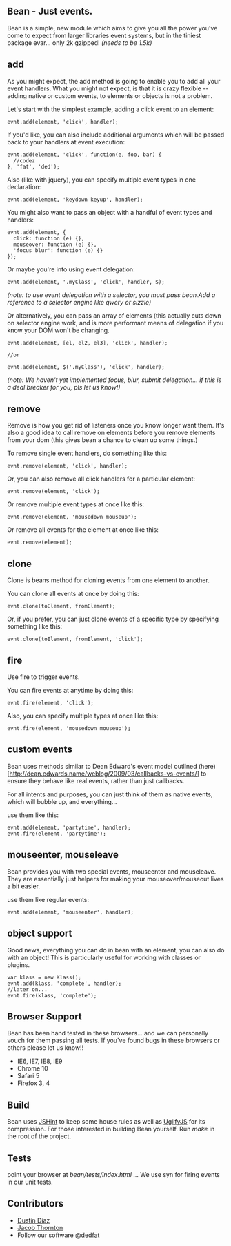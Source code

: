 Bean - Just events.
-------------------
Bean is a simple, new module which aims to give you all the power you've come to expect from larger libraries event systems, but in the tiniest package evar... only 2k gzipped! *(needs to be 1.5k)*

add
---
As you might expect, the add method is going to enable you to add all your event handlers. What you might not expect, is that it is crazy flexible -- adding native or custom events, to elements or objects is not a problem.

Let's start with the simplest example, adding a click event to an element:

    evnt.add(element, 'click', handler);

If you'd like, you can also include additional arguments which will be passed back to your handlers at event execution:

    evnt.add(element, 'click', function(e, foo, bar) {
      //codez
    }, 'fat', 'ded');

Also (like with jquery), you can specify multiple event types in one declaration:

    evnt.add(element, 'keydown keyup', handler);

You might also want to pass an object with a handful of event types and handlers:

    evnt.add(element, {
      click: function (e) {},
      mouseover: function (e) {},
      'focus blur': function (e) {}
    });

Or maybe you're into using event delegation:

    evnt.add(element, '.myClass', 'click', handler, $);

*(note: to use event delegation with a selector, you must pass bean.Add a reference to a selector engine like qwery or sizzle)*

Or alternatively, you can pass an array of elements (this actually cuts down on selector engine work, and is more performant means of delegation if you know your DOM won't be changing.

    evnt.add(element, [el, el2, el3], 'click', handler);

    //or

    evnt.add(element, $('.myClass'), 'click', handler);

*(note: We haven't yet implemented focus, blur, submit delegation... if this is a deal breaker for you, pls let us know!)*

remove
------
Remove is how you get rid of listeners once you know longer want them. It's also a good idea to call remove on elements before you remove elements from your dom (this gives bean a chance to clean up some things.)

To remove single event handlers, do something like this:

    evnt.remove(element, 'click', handler);

Or, you can also remove all click handlers for a particular element:

    evnt.remove(element, 'click');

Or remove multiple event types at once like this:

    evnt.remove(element, 'mousedown mouseup');

Or remove all events for the element at once like this:

    evnt.remove(element);

clone
-----
Clone is beans method for cloning events from one element to another.

You can clone all events at once by doing this:

    evnt.clone(toElement, fromElement);

Or, if you prefer, you can just clone events of a specific type by specifying something like this:

    evnt.clone(toElement, fromElement, 'click');

fire
----
Use fire to trigger events.

You can fire events at anytime by doing this:

    evnt.fire(element, 'click');

Also, you can specify multiple types at once like this:

    evnt.fire(element, 'mousedown mouseup');

custom events
-------------
Bean uses methods similar to Dean Edward's event model outlined (here)[http://dean.edwards.name/weblog/2009/03/callbacks-vs-events/] to ensure they behave like real events, rather than just callbacks.

For all intents and purposes, you can just think of them as native events, which will bubble up, and everything...

use them like this:

    evnt.add(element, 'partytime', handler);
    evnt.fire(element, 'partytime');

mouseenter, mouseleave
----------------------
Bean provides you with two special events, mouseenter and mouseleave. They are essentially just helpers for making your mouseover/mouseout lives a bit easier.

use them like regular events:

    evnt.add(element, 'mouseenter', handler);


object support
--------------
Good news, everything you can do in bean with an element, you can also do with an object! This is particularly useful for working with classes or plugins.

    var klass = new Klass();
    evnt.add(klass, 'complete', handler);
    //later on...
    evnt.fire(klass, 'complete');

Browser Support
---------------
Bean has been hand tested in these browsers... and we can personally vouch for them passing all tests. If you've found bugs in these browsers or others please let us know!!

  - IE6, IE7, IE8, IE9
  - Chrome 10
  - Safari 5
  - Firefox 3, 4

Build
-----
Bean uses [JSHint](http://www.jshint.com/) to keep some house rules as well as [UglifyJS](https://github.com/mishoo/UglifyJS) for its compression. For those interested in building Bean yourself. Run *make* in the root of the project.

Tests
-----
point your browser at _bean/tests/index.html_ ... We use syn for firing events in our unit tests.

Contributors
-------
  * [Dustin Diaz](https://github.com/ded/qwery/commits/master?author=ded)
  * [Jacob Thornton](https://github.com/ded/qwery/commits/master?author=fat)
  * Follow our software [@dedfat](http://twitter.com/dedfat)